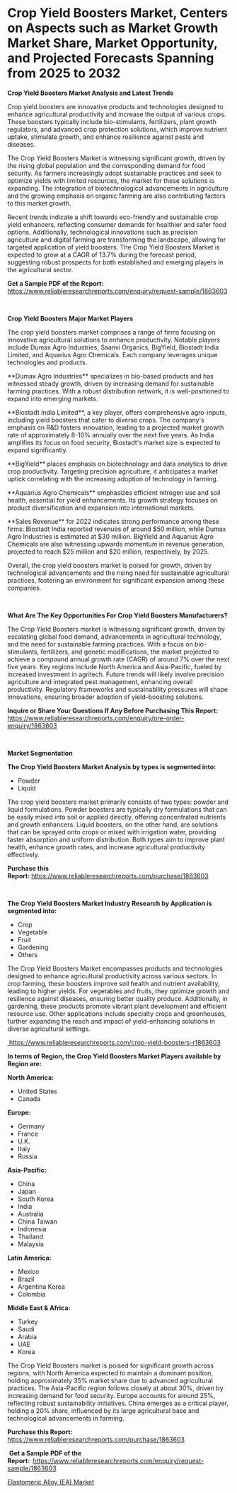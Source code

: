 <p><h1>Crop Yield Boosters Market, Centers on Aspects such as Market Growth Market Share, Market Opportunity, and Projected Forecasts Spanning from 2025 to 2032</h1></p><p><strong>Crop Yield Boosters Market Analysis and Latest Trends</strong></p>
<p><p>Crop yield boosters are innovative products and technologies designed to enhance agricultural productivity and increase the output of various crops. These boosters typically include bio-stimulants, fertilizers, plant growth regulators, and advanced crop protection solutions, which improve nutrient uptake, stimulate growth, and enhance resilience against pests and diseases.</p><p>The Crop Yield Boosters Market is witnessing significant growth, driven by the rising global population and the corresponding demand for food security. As farmers increasingly adopt sustainable practices and seek to optimize yields with limited resources, the market for these solutions is expanding. The integration of biotechnological advancements in agriculture and the growing emphasis on organic farming are also contributing factors to this market growth.</p><p>Recent trends indicate a shift towards eco-friendly and sustainable crop yield enhancers, reflecting consumer demands for healthier and safer food options. Additionally, technological innovations such as precision agriculture and digital farming are transforming the landscape, allowing for targeted application of yield boosters. The Crop Yield Boosters Market is expected to grow at a CAGR of 13.7% during the forecast period, suggesting robust prospects for both established and emerging players in the agricultural sector.</p></p>
<p><strong>Get a Sample PDF of the Report:&nbsp;</strong> <a href="https://www.reliableresearchreports.com/enquiry/request-sample/1863603?utm_campaign=2139&utm_medium=2&utm_source=Github&utm_content=ia&utm_term=04022025&utm_id=crop-yield-boosters">https://www.reliableresearchreports.com/enquiry/request-sample/1863603</a></p>
<p>&nbsp;</p>
<p><strong>Crop Yield Boosters Major Market Players</strong></p>
<p><p>The crop yield boosters market comprises a range of firms focusing on innovative agricultural solutions to enhance productivity. Notable players include Dumax Agro Industries, Saanvi Organics, BigYield, Biostadt India Limited, and Aquarius Agro Chemicals. Each company leverages unique technologies and products.</p><p>**Dumax Agro Industries** specializes in bio-based products and has witnessed steady growth, driven by increasing demand for sustainable farming practices. With a robust distribution network, it is well-positioned to expand into emerging markets.</p><p>**Biostadt India Limited**, a key player, offers comprehensive agro-inputs, including yield boosters that cater to diverse crops. The company's emphasis on R&D fosters innovation, leading to a projected market growth rate of approximately 8-10% annually over the next five years. As India amplifies its focus on food security, Biostadt's market size is expected to expand significantly.</p><p>**BigYield** places emphasis on biotechnology and data analytics to drive crop productivity. Targeting precision agriculture, it anticipates a market uptick correlating with the increasing adoption of technology in farming.</p><p>**Aquarius Agro Chemicals** emphasizes efficient nitrogen use and soil health, essential for yield enhancements. Its growth strategy focuses on product diversification and expansion into international markets.</p><p>**Sales Revenue** for 2022 indicates strong performance among these firms: Biostadt India reported revenues of around $50 million, while Dumax Agro Industries is estimated at $30 million. BigYield and Aquarius Agro Chemicals are also witnessing upwards momentum in revenue generation, projected to reach $25 million and $20 million, respectively, by 2025.</p><p>Overall, the crop yield boosters market is poised for growth, driven by technological advancements and the rising need for sustainable agricultural practices, fostering an environment for significant expansion among these companies.</p></p>
<p>&nbsp;</p>
<p><strong>What Are The Key Opportunities For Crop Yield Boosters Manufacturers?</strong></p>
<p><p>The Crop Yield Boosters market is witnessing significant growth, driven by escalating global food demand, advancements in agricultural technology, and the need for sustainable farming practices. With a focus on bio-stimulants, fertilizers, and genetic modifications, the market projected to achieve a compound annual growth rate (CAGR) of around 7% over the next five years. Key regions include North America and Asia-Pacific, fueled by increased investment in agritech. Future trends will likely involve precision agriculture and integrated pest management, enhancing overall productivity. Regulatory frameworks and sustainability pressures will shape innovations, ensuring broader adoption of yield-boosting solutions.</p></p>
<p><strong>Inquire or Share Your Questions If Any Before Purchasing This Report:</strong> <a href="https://www.reliableresearchreports.com/enquiry/pre-order-enquiry/1863603?utm_campaign=2139&utm_medium=2&utm_source=Github&utm_content=ia&utm_term=04022025&utm_id=crop-yield-boosters">https://www.reliableresearchreports.com/enquiry/pre-order-enquiry/1863603</a></p>
<p>&nbsp;</p>
<p><strong>Market Segmentation</strong></p>
<p><strong>The Crop Yield Boosters Market Analysis by types is segmented into:</strong></p>
<p><ul><li>Powder</li><li>Liquid</li></ul></p>
<p><p>The crop yield boosters market primarily consists of two types: powder and liquid formulations. Powder boosters are typically dry formulations that can be easily mixed into soil or applied directly, offering concentrated nutrients and growth enhancers. Liquid boosters, on the other hand, are solutions that can be sprayed onto crops or mixed with irrigation water, providing faster absorption and uniform distribution. Both types aim to improve plant health, enhance growth rates, and increase agricultural productivity effectively.</p></p>
<p><strong>Purchase this Report:&nbsp;</strong><a href="https://www.reliableresearchreports.com/purchase/1863603?utm_campaign=2139&utm_medium=2&utm_source=Github&utm_content=ia&utm_term=04022025&utm_id=crop-yield-boosters">https://www.reliableresearchreports.com/purchase/1863603</a></p>
<p>&nbsp;</p>
<p><strong>The Crop Yield Boosters Market Industry Research by Application is segmented into:</strong></p>
<p><ul><li>Crop</li><li>Vegetable</li><li>Fruit</li><li>Gardening</li><li>Others</li></ul></p>
<p><p>The Crop Yield Boosters Market encompasses products and technologies designed to enhance agricultural productivity across various sectors. In crop farming, these boosters improve soil health and nutrient availability, leading to higher yields. For vegetables and fruits, they optimize growth and resilience against diseases, ensuring better quality produce. Additionally, in gardening, these products promote vibrant plant development and efficient resource use. Other applications include specialty crops and greenhouses, further expanding the reach and impact of yield-enhancing solutions in diverse agricultural settings.</p></p>
<p><a href="https://www.reliableresearchreports.com/crop-yield-boosters-r1863603?utm_campaign=2139&utm_medium=2&utm_source=Github&utm_content=ia&utm_term=04022025&utm_id=crop-yield-boosters">&nbsp;https://www.reliableresearchreports.com/crop-yield-boosters-r1863603</a></p>
<p><strong>In terms of Region, the Crop Yield Boosters Market Players available by Region are:</strong></p>
<p>
    <p> <strong> North America: </strong>
        <ul>
            <li>United States</li>
            <li>Canada</li>
        </ul>
        </p> 
    <p> <strong> Europe: </strong>
        <ul>
            <li>Germany</li>
            <li>France</li>
            <li>U.K.</li>
            <li>Italy</li>
            <li>Russia</li>
        </ul>
        </p> 
    <p> <strong> Asia-Pacific: </strong>
        <ul>
            <li>China</li>
            <li>Japan</li>
            <li>South Korea</li>
            <li>India</li>
            <li>Australia</li>
            <li>China Taiwan</li>
            <li>Indonesia</li>
            <li>Thailand</li>
            <li>Malaysia</li>
        </ul>
        </p> 
    <p> <strong> Latin America: </strong>
        <ul>
            <li>Mexico</li>
            <li>Brazil</li>
            <li>Argentina Korea</li>
            <li>Colombia</li>
        </ul>
        </p> 
    <p> <strong> Middle East & Africa: </strong>
        <ul>
            <li>Turkey</li>
            <li>Saudi</li>
            <li>Arabia</li>
            <li>UAE</li>
            <li>Korea</li>
        </ul>
    </p>
    </p>
<p><p>The Crop Yield Boosters market is poised for significant growth across regions, with North America expected to maintain a dominant position, holding approximately 35% market share due to advanced agricultural practices. The Asia-Pacific region follows closely at about 30%, driven by increasing demand for food security. Europe accounts for around 25%, reflecting robust sustainability initiatives. China emerges as a critical player, holding a 20% share, influenced by its large agricultural base and technological advancements in farming.</p></p>
<p><strong>Purchase this Report: </strong><a href="https://www.reliableresearchreports.com/purchase/1863603?utm_campaign=2139&utm_medium=2&utm_source=Github&utm_content=ia&utm_term=04022025&utm_id=crop-yield-boosters">https://www.reliableresearchreports.com/purchase/1863603</a></p>
<p>&nbsp;<strong>Get a Sample PDF of the Report:&nbsp;&nbsp;</strong><a href="https://www.reliableresearchreports.com/enquiry/request-sample/1863603?utm_campaign=2139&utm_medium=2&utm_source=Github&utm_content=ia&utm_term=04022025&utm_id=crop-yield-boosters">https://www.reliableresearchreports.com/enquiry/request-sample/1863603</a></p>
<p><strong></strong></p>
<p><p><a href="https://github.com/petbigbeepjn/Market-Research-Report-List-1/blob/main/elastomeric-alloy-ea-market.md?utm_campaign=2139&utm_medium=2&utm_source=Github&utm_content=ia&utm_term=04022025&utm_id=crop-yield-boosters">Elastomeric Alloy (EA) Market</a></p></p>